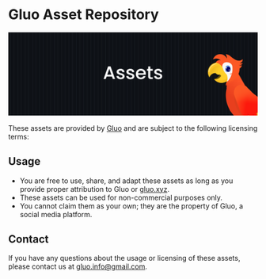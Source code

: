 # Gluo Asset Repository

![assets](assets.png)


These assets are provided by [Gluo](https://gluo.xyz) and are subject to the following licensing terms:

## Usage

- You are free to use, share, and adapt these assets as long as you provide proper attribution to Gluo or [gluo.xyz](https://gluo.xyz).
- These assets can be used for non-commercial purposes only.
- You cannot claim them as your own; they are the property of Gluo, a social media platform.

## Contact

If you have any questions about the usage or licensing of these assets, please contact us at [gluo.info@gmail.com](mailto:gluo.info@gmail.com).
